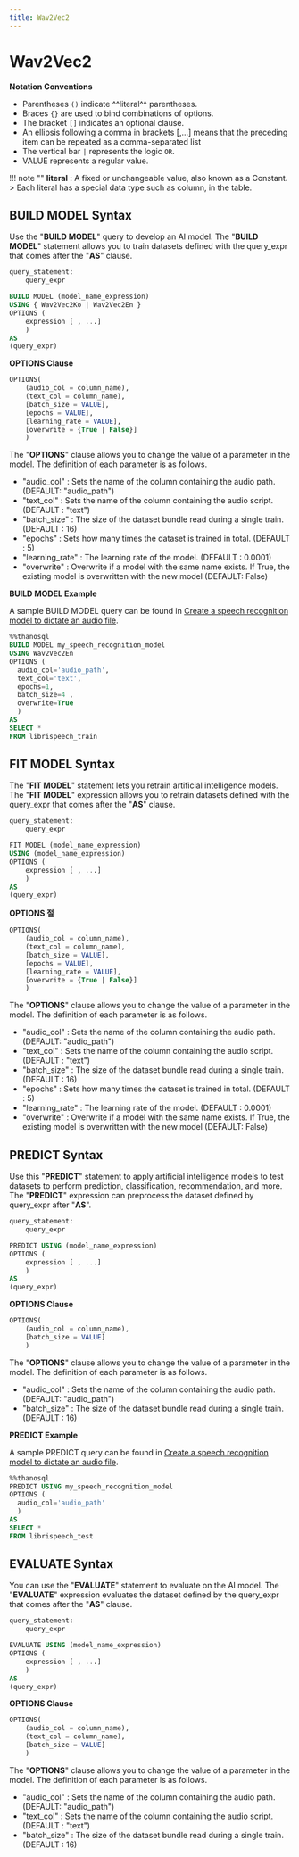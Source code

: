 ```yaml
---
title: Wav2Vec2
---
```


# __Wav2Vec2__

__Notation Conventions__

- Parentheses `()` indicate ^^literal^^ parentheses.
- Braces `{}` are used to bind combinations of options.
- The bracket `[]` indicates an optional clause.
- An ellipsis following a comma in brackets [,...] means that the preceding item can be repeated as a comma-separated list
- The vertical bar `|` represents the logic `OR`.
- VALUE represents a regular value.

!!! note ""
    __literal__ : A fixed or unchangeable value, also known as a Constant.
    > Each literal has a special data type such as column, in the table.


## __BUILD MODEL Syntax__

Use the "__BUILD MODEL__" query to develop an AI model.
The "__BUILD MODEL__" statement allows you to train datasets defined with the query_expr that comes after the "__AS__" clause.

```sql
query_statement:
    query_expr

BUILD MODEL (model_name_expression)
USING { Wav2Vec2Ko | Wav2Vec2En }
OPTIONS (
    expression [ , ...]
    )
AS
(query_expr)
```

__OPTIONS Clause__

```sql
OPTIONS(
    (audio_col = column_name),
    (text_col = column_name),
    [batch_size = VALUE],
    [epochs = VALUE],
    [learning_rate = VALUE],
    [overwrite = {True | False}]
    )
```

The "__OPTIONS__" clause allows you to change the value of a parameter in the model. The definition of each parameter is as follows.

- "audio_col" : Sets the name of the column containing the audio path. (DEFAULT: "audio_path")
- "text_col" : Sets the name of the column containing the audio script. (DEFAULT : "text")
- "batch_size" : The size of the dataset bundle read during a single train. (DEFAULT : 16)
- "epochs" : Sets how many times the dataset is trained in total. (DEFAULT : 5)
- "learning_rate" : The learning rate of the model. (DEFAULT : 0.0001)
- "overwrite" : Overwrite if a model with the same name exists. If True, the existing model is overwritten with the new model (DEFAULT: False)

__BUILD MODEL Example__

A sample BUILD MODEL query can be found in [Create a speech recognition model to dictate an audio file](/en/tutorials/thanosql_ml/audio_recognition/speech_recognition/).

```sql
%%thanosql
BUILD MODEL my_speech_recognition_model
USING Wav2Vec2En
OPTIONS (
  audio_col='audio_path',
  text_col='text',
  epochs=1,
  batch_size=4 ,
  overwrite=True
  )
AS
SELECT *
FROM librispeech_train
```

## __FIT MODEL Syntax__

The "__FIT MODEL__" statement lets you retrain artificial intelligence models. The "__FIT MODEL__" expression allows you to retrain datasets defined with the query_expr that comes after the "__AS__" clause.

```sql
query_statement:
    query_expr

FIT MODEL (model_name_expression)
USING (model_name_expression)
OPTIONS (
    expression [ , ...]
    )
AS
(query_expr)
```

__OPTIONS 절__

```sql
OPTIONS(
    (audio_col = column_name),
    (text_col = column_name),
    [batch_size = VALUE],
    [epochs = VALUE],
    [learning_rate = VALUE],
    [overwrite = {True | False}]
    )
```

The "__OPTIONS__" clause allows you to change the value of a parameter in the model. The definition of each parameter is as follows.

- "audio_col" : Sets the name of the column containing the audio path. (DEFAULT: "audio_path")
- "text_col" : Sets the name of the column containing the audio script. (DEFAULT : "text")
- "batch_size" : The size of the dataset bundle read during a single train. (DEFAULT : 16)
- "epochs" : Sets how many times the dataset is trained in total. (DEFAULT : 5)
- "learning_rate" : The learning rate of the model. (DEFAULT : 0.0001)
- "overwrite" : Overwrite if a model with the same name exists. If True, the existing model is overwritten with the new model (DEFAULT: False)


## __PREDICT Syntax__

Use this "__PREDICT__" statement to apply artificial intelligence models to test datasets to perform prediction, classification, recommendation, and more. The "__PREDICT__" expression can preprocess the dataset defined by query_expr after "__AS__".

```sql
query_statement:
    query_expr

PREDICT USING (model_name_expression)
OPTIONS (
    expression [ , ...]
    )
AS
(query_expr)
```

__OPTIONS Clause__

```sql
OPTIONS(
    (audio_col = column_name),
    [batch_size = VALUE]
    )
```

The "__OPTIONS__" clause allows you to change the value of a parameter in the model. The definition of each parameter is as follows.

- "audio_col" : Sets the name of the column containing the audio path. (DEFAULT: "audio_path")
- "batch_size" : The size of the dataset bundle read during a single train. (DEFAULT : 16)

__PREDICT Example__

A sample PREDICT query can be found in [Create a speech recognition model to dictate an audio file](/en/tutorials/thanosql_ml/audio_recognition/speech_recognition/).

```sql
%%thanosql
PREDICT USING my_speech_recognition_model
OPTIONS (
  audio_col='audio_path'
  )
AS
SELECT *
FROM librispeech_test
```

## __EVALUATE Syntax__

You can use the "__EVALUATE__" statement to evaluate on the AI model. The "__EVALUATE__" expression evaluates the dataset defined by the query_expr that comes after the "__AS__" clause.

```sql
query_statement:
    query_expr

EVALUATE USING (model_name_expression)
OPTIONS (
    expression [ , ...]
    )
AS
(query_expr)
```

__OPTIONS Clause__

```sql
OPTIONS(
    (audio_col = column_name),
    (text_col = column_name),
    [batch_size = VALUE]
    )
```

The "__OPTIONS__" clause allows you to change the value of a parameter in the model. The definition of each parameter is as follows.

- "audio_col" : Sets the name of the column containing the audio path. (DEFAULT: "audio_path")
- "text_col" : Sets the name of the column containing the audio script. (DEFAULT : "text")
- "batch_size" : The size of the dataset bundle read during a single train. (DEFAULT : 16)
